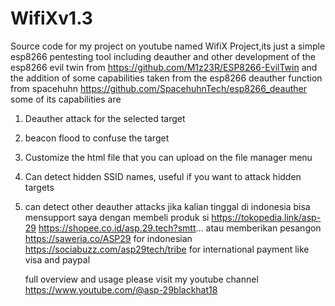 # WifiXv1.3
Source code for my project on youtube named WifiX Project,its just a simple esp8266 pentesting tool including deauther and other
development of the esp8266 evil twin from https://github.com/M1z23R/ESP8266-EvilTwin and the addition of some capabilities taken from the esp8266 deauther function from spacehuhn https://github.com/SpacehuhnTech/esp8266_deauther
some of its capabilities are
1. Deauther attack for the selected target
2. beacon flood to confuse the target
3. Customize the html file that you can upload on the file manager menu
4. Can detect hidden SSID names, useful if you want to attack hidden targets
5. can detect other deauther attacks
   jika kalian tinggal di indonesia bisa mensupport saya dengan membeli produk si
   https://tokopedia.link/asp-29 
   https://shopee.co.id/asp.29.tech?smtt...
   atau memberikan pesangon
   https://saweria.co/ASP29 for indonesian 
   https://sociabuzz.com/asp29tech/tribe for international payment like visa and paypal

   full overview and usage please visit my youtube channel https://www.youtube.com/@asp-29blackhat18
